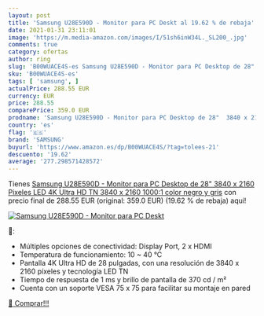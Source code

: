 ```yaml
---
layout: post
title: 'Samsung U28E590D - Monitor para PC Deskt al 19.62 % de rebaja'
date: 2021-01-31 23:11:01
image: 'https://m.media-amazon.com/images/I/51sh6inW34L._SL200_.jpg'
comments: true
category: ofertas
author: ring
slug: 'B00WUACE4S-es Samsung U28E590D - Monitor para PC Desktop de 28" 3840 x...'
sku: 'B00WUACE4S-es'
tags: [ 'samsung', ]
actualPrice: 288.55 EUR
currency: EUR
price: 288.55
comparePrice: 359.0 EUR
prodname: 'Samsung U28E590D - Monitor para PC Desktop de 28"  3840 x 2160 Pixeles  LED  4K Ultra HD  TN  3840 x 2160  1000:1   color negro y gris'
country: 'es'
flag: '🇪🇸'
brand: 'SAMSUNG'
buyurl: 'https://www.amazon.es/dp/B00WUACE4S/?tag=tolees-21'
descuento: '19.62'
average: '277.298571428572'
---
```


Tienes [Samsung U28E590D - Monitor para PC Desktop de 28"  3840 x 2160 Pixeles  LED  4K Ultra HD  TN  3840 x 2160  1000:1   color negro y gris](https://www.amazon.es/dp/B00WUACE4S/?tag=tolees-21) con precio final de  288.55 EUR (original: 359.0 EUR) (19.62 %  de rebaja) aqui!

[![Samsung U28E590D - Monitor para PC Deskt](https://m.media-amazon.com/images/I/51sh6inW34L._SL200_.jpg)](https://www.amazon.es/dp/B00WUACE4S/?tag=tolees-21)

🔎:

- Múltiples opciones de conectividad: Display Port, 2 x HDMI
- Temperatura de funcionamiento: 10 ~ 40 °C
- Pantalla 4K Ultra HD de 28 pulgadas, con una resolución de 3840 x 2160 píxeles y tecnología LED TN
- Tiempo de respuesta de 1 ms y brillo de pantalla de 370 cd / m²
- Cuenta con un soporte VESA 75 x 75 para facilitar su montaje en pared

[🛒 Comprar!!!](https://www.amazon.es/dp/B00WUACE4S/?tag=tolees-21)
